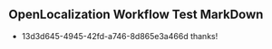 ## OpenLocalization Workflow Test MarkDown
* 13d3d645-4945-42fd-a746-8d865e3a466d thanks!

<!--HONumber=Aug16_HO2-->


